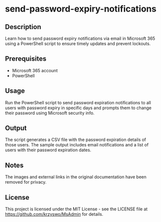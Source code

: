 # send-password-expiry-notifications

## Description
Learn how to send password expiry notifications via email in Microsoft 365 using a PowerShell script to ensure timely updates and prevent lockouts.

## Prerequisites
- Microsoft 365 account
- PowerShell

## Usage
Run the PowerShell script to send password expiration notifications to all users with password expiry in specific days and prompts them to change their password using Microsoft security info.

## Output
The script generates a CSV file with the password expiration details of those users. The sample output includes email notifications and a list of users with their password expiration dates.

## Notes
The images and external links in the original documentation have been removed for privacy.

## License
This project is licensed under the MIT License - see the LICENSE file at https://github.com/krzyswo/MsAdmin for details.